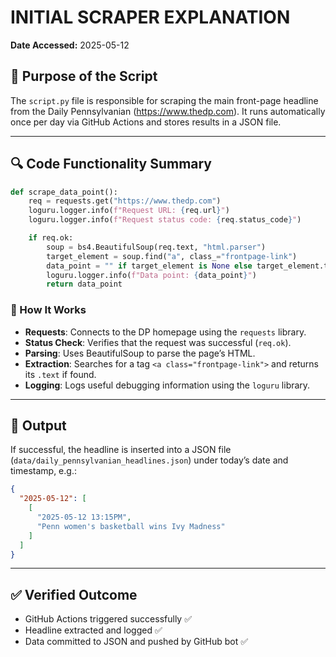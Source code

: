 # INITIAL SCRAPER EXPLANATION

**Date Accessed:** 2025-05-12

## 📌 Purpose of the Script

The `script.py` file is responsible for scraping the main front-page headline from the Daily Pennsylvanian (https://www.thedp.com). It runs automatically once per day via GitHub Actions and stores results in a JSON file.

---

## 🔍 Code Functionality Summary

```python
def scrape_data_point():
    req = requests.get("https://www.thedp.com")
    loguru.logger.info(f"Request URL: {req.url}")
    loguru.logger.info(f"Request status code: {req.status_code}")

    if req.ok:
        soup = bs4.BeautifulSoup(req.text, "html.parser")
        target_element = soup.find("a", class_="frontpage-link")
        data_point = "" if target_element is None else target_element.text
        loguru.logger.info(f"Data point: {data_point}")
        return data_point
```

### 🔧 How It Works
- **Requests**: Connects to the DP homepage using the `requests` library.
- **Status Check**: Verifies that the request was successful (`req.ok`).
- **Parsing**: Uses BeautifulSoup to parse the page’s HTML.
- **Extraction**: Searches for a tag `<a class="frontpage-link">` and returns its `.text` if found.
- **Logging**: Logs useful debugging information using the `loguru` library.

---

## 📁 Output

If successful, the headline is inserted into a JSON file (`data/daily_pennsylvanian_headlines.json`) under today’s date and timestamp, e.g.:

```json
{
  "2025-05-12": [
    [
      "2025-05-12 13:15PM",
      "Penn women's basketball wins Ivy Madness"
    ]
  ]
}
```

---

## ✅ Verified Outcome

- GitHub Actions triggered successfully ✅  
- Headline extracted and logged ✅  
- Data committed to JSON and pushed by GitHub bot ✅  
